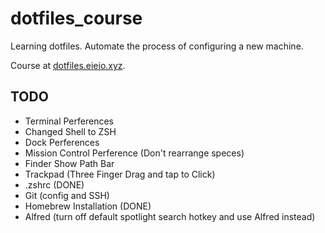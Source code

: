 # dotfiles_course
Learning dotfiles. Automate the process of configuring a new machine.

Course at [dotfiles.eieio.xyz](http://dotfiles.eieio.xyz).


## TODO
- Terminal Perferences
- Changed Shell to ZSH
- Dock Perferences
- Mission Control Perference (Don't rearrange speces)
- Finder Show Path Bar
- Trackpad (Three Finger Drag and tap to Click)
- .zshrc (DONE)
- Git (config and SSH)
- Homebrew Installation (DONE)
- Alfred (turn off default spotlight search hotkey and use Alfred instead)
